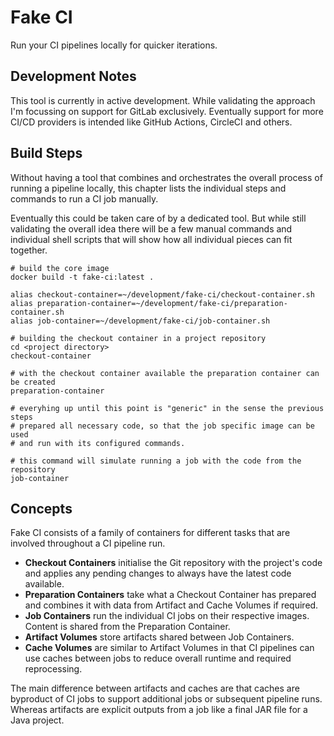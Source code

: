 # Fake CI

Run your CI pipelines locally for quicker iterations.


## Development Notes

This tool is currently in active development.
While validating the approach I'm focussing on support for GitLab exclusively.
Eventually support for more CI/CD providers is intended like GitHub Actions, CircleCI and others.


## Build Steps

Without having a tool that combines and orchestrates the overall process of running a pipeline locally, this chapter lists the individual steps and commands to run a CI job manually.

Eventually this could be taken care of by a dedicated tool.
But while still validating the overall idea there will be a few manual commands and individual shell scripts that will show how all individual pieces can fit together.

```
# build the core image
docker build -t fake-ci:latest .

alias checkout-container=~/development/fake-ci/checkout-container.sh
alias preparation-container=~/development/fake-ci/preparation-container.sh
alias job-container=~/development/fake-ci/job-container.sh

# building the checkout container in a project repository
cd <project directory>
checkout-container

# with the checkout container available the preparation container can be created
preparation-container

# everyhing up until this point is "generic" in the sense the previous steps
# prepared all necessary code, so that the job specific image can be used
# and run with its configured commands.

# this command will simulate running a job with the code from the repository
job-container
```


## Concepts

Fake CI consists of a family of containers for different tasks that are involved throughout a CI pipeline run.

- **Checkout Containers** initialise the Git repository with the project's code and applies any pending changes to always have the latest code available.
- **Preparation Containers** take what a Checkout Container has prepared and combines it with data from Artifact and Cache Volumes if required.
- **Job Containers** run the individual CI jobs on their respective images. Content is shared from the Preparation Container.
- **Artifact Volumes** store artifacts shared between Job Containers.
- **Cache Volumes** are similar to Artifact Volumes in that CI pipelines can use caches between jobs to reduce overall runtime and required reprocessing.

The main difference between artifacts and caches are that caches are byproduct of CI jobs to support additional jobs or subsequent pipeline runs.
Whereas artifacts are explicit outputs from a job like a final JAR file for a Java project.
